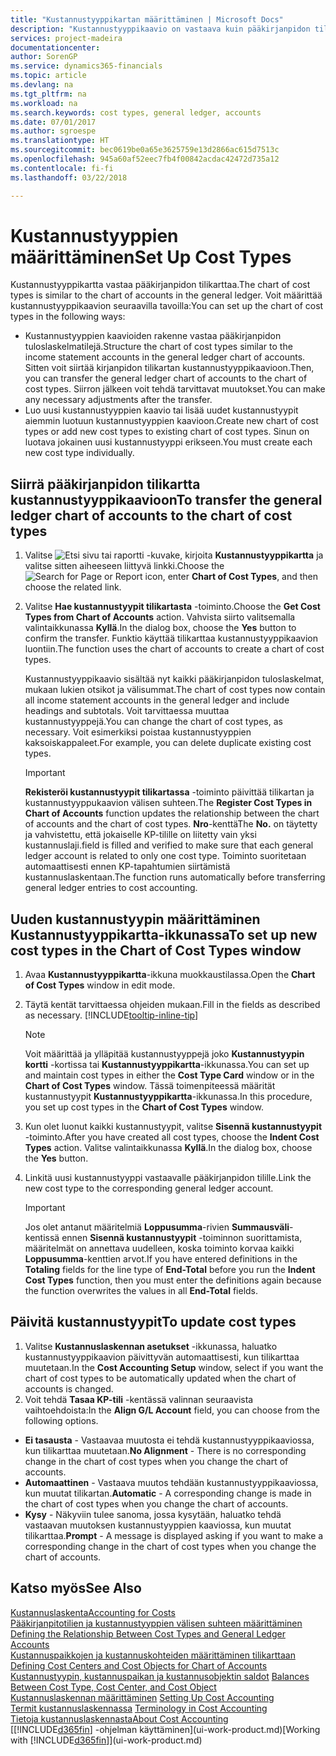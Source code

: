 ```yaml
---
title: "Kustannustyyppikartan määrittäminen | Microsoft Docs"
description: "Kustannustyyppikaavio on vastaava kuin pääkirjanpidon tilikartta."
services: project-madeira
documentationcenter: 
author: SorenGP
ms.service: dynamics365-financials
ms.topic: article
ms.devlang: na
ms.tgt_pltfrm: na
ms.workload: na
ms.search.keywords: cost types, general ledger, accounts
ms.date: 07/01/2017
ms.author: sgroespe
ms.translationtype: HT
ms.sourcegitcommit: bec0619be0a65e3625759e13d2866ac615d7513c
ms.openlocfilehash: 945a60af52eec7fb4f00842acdac42472d735a12
ms.contentlocale: fi-fi
ms.lasthandoff: 03/22/2018

---
```

# <a name="set-up-cost-types"></a><span data-ttu-id="bf830-103">Kustannustyyppien määrittäminen</span><span class="sxs-lookup"><span data-stu-id="bf830-103">Set Up Cost Types</span></span>
<span data-ttu-id="bf830-104">Kustannustyyppikartta vastaa pääkirjanpidon tilikarttaa.</span><span class="sxs-lookup"><span data-stu-id="bf830-104">The chart of cost types is similar to the chart of accounts in the general ledger.</span></span> <span data-ttu-id="bf830-105">Voit määrittää kustannustyyppikaavion seuraavilla tavoilla:</span><span class="sxs-lookup"><span data-stu-id="bf830-105">You can set up the chart of cost types in the following ways:</span></span>  

-   <span data-ttu-id="bf830-106">Kustannustyyppien kaavioiden rakenne vastaa pääkirjanpidon tuloslaskelmatilejä.</span><span class="sxs-lookup"><span data-stu-id="bf830-106">Structure the chart of cost types similar to the income statement accounts in the general ledger chart of accounts.</span></span> <span data-ttu-id="bf830-107">Sitten voit siirtää kirjanpidon tilikartan kustannustyyppikaavioon.</span><span class="sxs-lookup"><span data-stu-id="bf830-107">Then, you can transfer the general ledger chart of accounts to the chart of cost types.</span></span> <span data-ttu-id="bf830-108">Siirron jälkeen voit tehdä tarvittavat muutokset.</span><span class="sxs-lookup"><span data-stu-id="bf830-108">You can make any necessary adjustments after the transfer.</span></span>  
-   <span data-ttu-id="bf830-109">Luo uusi kustannustyyppien kaavio tai lisää uudet kustannustyypit aiemmin luotuun kustannustyyppien kaavioon.</span><span class="sxs-lookup"><span data-stu-id="bf830-109">Create new chart of cost types or add new cost types to existing chart of cost types.</span></span> <span data-ttu-id="bf830-110">Sinun on luotava jokainen uusi kustannustyyppi erikseen.</span><span class="sxs-lookup"><span data-stu-id="bf830-110">You must create each new cost type individually.</span></span>  

## <a name="to-transfer-the-general-ledger-chart-of-accounts-to-the-chart-of-cost-types"></a><span data-ttu-id="bf830-111">Siirrä pääkirjanpidon tilikartta kustannustyyppikaavioon</span><span class="sxs-lookup"><span data-stu-id="bf830-111">To transfer the general ledger chart of accounts to the chart of cost types</span></span>  
1.  <span data-ttu-id="bf830-112">Valitse ![Etsi sivu tai raportti](media/ui-search/search_small.png "Etsi sivu tai raportti -kuvake") -kuvake, kirjoita **Kustannustyyppikartta** ja valitse sitten aiheeseen liittyvä linkki.</span><span class="sxs-lookup"><span data-stu-id="bf830-112">Choose the ![Search for Page or Report](media/ui-search/search_small.png "Search for Page or Report icon") icon, enter **Chart of Cost Types**, and then choose the related link.</span></span>  
2.  <span data-ttu-id="bf830-113">Valitse **Hae kustannustyypit tilikartasta** -toiminto.</span><span class="sxs-lookup"><span data-stu-id="bf830-113">Choose the **Get Cost Types from Chart of Accounts** action.</span></span> <span data-ttu-id="bf830-114">Vahvista siirto valitsemalla valintaikkunassa **Kyllä**.</span><span class="sxs-lookup"><span data-stu-id="bf830-114">In the dialog box, choose the **Yes** button to confirm the transfer.</span></span> <span data-ttu-id="bf830-115">Funktio käyttää tilikarttaa kustannustyyppikaavion luontiin.</span><span class="sxs-lookup"><span data-stu-id="bf830-115">The function uses the chart of accounts to create a chart of cost types.</span></span>  

    <span data-ttu-id="bf830-116">Kustannustyyppikaavio sisältää nyt kaikki pääkirjanpidon tuloslaskelmat, mukaan lukien otsikot ja välisummat.</span><span class="sxs-lookup"><span data-stu-id="bf830-116">The chart of cost types now contain all income statement accounts in the general ledger and include headings and subtotals.</span></span> <span data-ttu-id="bf830-117">Voit tarvittaessa muuttaa kustannustyyppejä.</span><span class="sxs-lookup"><span data-stu-id="bf830-117">You can change the chart of cost types, as necessary.</span></span> <span data-ttu-id="bf830-118">Voit esimerkiksi poistaa kustannustyyppien kaksoiskappaleet.</span><span class="sxs-lookup"><span data-stu-id="bf830-118">For example, you can delete duplicate existing cost types.</span></span>  

    > [!IMPORTANT]  
    >  <span data-ttu-id="bf830-119">**Rekisteröi kustannustyypit tilikartassa** -toiminto päivittää tilikartan ja kustannustyyppukaavion välisen suhteen.</span><span class="sxs-lookup"><span data-stu-id="bf830-119">The **Register Cost Types in Chart of Accounts** function updates the relationship between the chart of accounts and the chart of cost types.</span></span> <span data-ttu-id="bf830-120">**Nro**-kenttä</span><span class="sxs-lookup"><span data-stu-id="bf830-120">The **No.**</span></span> <span data-ttu-id="bf830-121">on täytetty ja vahvistettu, että jokaiselle KP-tilille on liitetty vain yksi kustannuslaji.</span><span class="sxs-lookup"><span data-stu-id="bf830-121">field is filled and verified to make sure that each general ledger account is related to only one cost type.</span></span> <span data-ttu-id="bf830-122">Toiminto suoritetaan automaattisesti ennen KP-tapahtumien siirtämistä kustannuslaskentaan.</span><span class="sxs-lookup"><span data-stu-id="bf830-122">The function runs automatically before transferring general ledger entries to cost accounting.</span></span>  

## <a name="to-set-up-new-cost-types-in-the-chart-of-cost-types-window"></a><span data-ttu-id="bf830-123">Uuden kustannustyypin määrittäminen Kustannustyyppikartta-ikkunassa</span><span class="sxs-lookup"><span data-stu-id="bf830-123">To set up new cost types in the Chart of Cost Types window</span></span>  
1.  <span data-ttu-id="bf830-124">Avaa **Kustannustyyppikartta**-ikkuna muokkaustilassa.</span><span class="sxs-lookup"><span data-stu-id="bf830-124">Open the **Chart of Cost Types** window in edit mode.</span></span>  
2.  <span data-ttu-id="bf830-125">Täytä kentät tarvittaessa ohjeiden mukaan.</span><span class="sxs-lookup"><span data-stu-id="bf830-125">Fill in the fields as described as necessary.</span></span> [!INCLUDE[tooltip-inline-tip](includes/tooltip-inline-tip_md.md)]

    > [!NOTE]  
    >  <span data-ttu-id="bf830-126">Voit määrittää ja ylläpitää kustannustyyppejä joko **Kustannustyypin kortti** -kortissa tai **Kustannustyyppikartta**-ikkunassa.</span><span class="sxs-lookup"><span data-stu-id="bf830-126">You can set up and maintain cost types in either the **Cost Type Card** window or in the **Chart of Cost Types** window.</span></span> <span data-ttu-id="bf830-127">Tässä toimenpiteessä määrität kustannustyypit **Kustannustyyppikartta**-ikkunassa.</span><span class="sxs-lookup"><span data-stu-id="bf830-127">In this procedure, you set up cost types in the **Chart of Cost Types** window.</span></span>

3.  <span data-ttu-id="bf830-128">Kun olet luonut kaikki kustannustyypit, valitse **Sisennä kustannustyypit** -toiminto.</span><span class="sxs-lookup"><span data-stu-id="bf830-128">After you have created all cost types, choose the **Indent Cost Types** action.</span></span> <span data-ttu-id="bf830-129">Valitse valintaikkunassa **Kyllä**.</span><span class="sxs-lookup"><span data-stu-id="bf830-129">In the dialog box, choose the **Yes** button.</span></span>  
4.  <span data-ttu-id="bf830-130">Linkitä uusi kustannustyyppi vastaavalle pääkirjanpidon tilille.</span><span class="sxs-lookup"><span data-stu-id="bf830-130">Link the new cost type to the corresponding general ledger account.</span></span>  

    > [!IMPORTANT]  
    >  <span data-ttu-id="bf830-131">Jos olet antanut määritelmiä **Loppusumma**-rivien **Summausväli**-kentissä ennen **Sisennä kustannustyypit** -toiminnon suorittamista, määritelmät on annettava uudelleen, koska toiminto korvaa kaikki **Loppusumma**-kenttien arvot.</span><span class="sxs-lookup"><span data-stu-id="bf830-131">If you have entered definitions in the **Totaling** fields for the line type of **End-Total** before you run the **Indent Cost Types** function, then you must enter the definitions again because the function overwrites the values in all **End-Total** fields.</span></span>  

## <a name="to-update-cost-types"></a><span data-ttu-id="bf830-132">Päivitä kustannustyypit</span><span class="sxs-lookup"><span data-stu-id="bf830-132">To update cost types</span></span>  
1.  <span data-ttu-id="bf830-133">Valitse **Kustannuslaskennan asetukset** -ikkunassa, haluatko kustannustyyppikaavion päivittyvän automaattisesti, kun tilikarttaa muutetaan.</span><span class="sxs-lookup"><span data-stu-id="bf830-133">In the **Cost Accounting Setup** window, select if you want the chart of cost types to be automatically updated when the chart of accounts is changed.</span></span>  
2.  <span data-ttu-id="bf830-134">Voit tehdä **Tasaa KP-tili** -kentässä valinnan seuraavista vaihtoehdoista:</span><span class="sxs-lookup"><span data-stu-id="bf830-134">In the **Align G/L Account** field, you can choose from the following options.</span></span>  

- <span data-ttu-id="bf830-135">**Ei tasausta** - Vastaavaa muutosta ei tehdä kustannustyyppikaaviossa, kun tilikarttaa muutetaan.</span><span class="sxs-lookup"><span data-stu-id="bf830-135">**No Alignment** - There is no corresponding change in the chart of cost types when you change the chart of accounts.</span></span>  
- <span data-ttu-id="bf830-136">**Automaattinen** - Vastaava muutos tehdään kustannustyyppikaaviossa, kun muutat tilikartan.</span><span class="sxs-lookup"><span data-stu-id="bf830-136">**Automatic** - A corresponding change is made in the chart of cost types when you change the chart of accounts.</span></span>  
- <span data-ttu-id="bf830-137">**Kysy** - Näkyviin tulee sanoma, jossa kysytään, haluatko tehdä vastaavan muutoksen kustannustyyppien kaaviossa, kun muutat tilikarttaa.</span><span class="sxs-lookup"><span data-stu-id="bf830-137">**Prompt** - A message is displayed asking if you want to make a corresponding change in the chart of cost types when you change the chart of accounts.</span></span>  

## <a name="see-also"></a><span data-ttu-id="bf830-138">Katso myös</span><span class="sxs-lookup"><span data-stu-id="bf830-138">See Also</span></span>  
[<span data-ttu-id="bf830-139">Kustannuslaskenta</span><span class="sxs-lookup"><span data-stu-id="bf830-139">Accounting for Costs</span></span>](finance-manage-cost-accounting.md)  
<span data-ttu-id="bf830-140">[Pääkirjanpitotilien ja kustannustyyppien välisen suhteen määrittäminen](finance-defining-the-relationship-between-cost-types-and-general-ledger-accounts.md) </span><span class="sxs-lookup"><span data-stu-id="bf830-140">[Defining the Relationship Between Cost Types and General Ledger Accounts](finance-defining-the-relationship-between-cost-types-and-general-ledger-accounts.md) </span></span>  
<span data-ttu-id="bf830-141">[Kustannuspaikkojen ja kustannuskohteiden määrittäminen tilikarttaan](finance-defining-cost-centers-and-cost-objects-for-chart-of-accounts.md) </span><span class="sxs-lookup"><span data-stu-id="bf830-141">[Defining Cost Centers and Cost Objects for Chart of Accounts](finance-defining-cost-centers-and-cost-objects-for-chart-of-accounts.md) </span></span>  
<span data-ttu-id="bf830-142">[Kustannustyypin, kustannuspaikan ja kustannusobjektin saldot](finance-balances-between-cost-type-cost-center-and-cost-object.md) </span><span class="sxs-lookup"><span data-stu-id="bf830-142">[Balances Between Cost Type, Cost Center, and Cost Object](finance-balances-between-cost-type-cost-center-and-cost-object.md) </span></span>  
<span data-ttu-id="bf830-143">[Kustannuslaskennan määrittäminen](finance-set-up-cost-accounting.md) </span><span class="sxs-lookup"><span data-stu-id="bf830-143">[Setting Up Cost Accounting](finance-set-up-cost-accounting.md) </span></span>  
<span data-ttu-id="bf830-144">[Termit kustannuslaskennassa](finance-terminology-in-cost-accounting.md) </span><span class="sxs-lookup"><span data-stu-id="bf830-144">[Terminology in Cost Accounting](finance-terminology-in-cost-accounting.md) </span></span>  
[<span data-ttu-id="bf830-145">Tietoja kustannuslaskennasta</span><span class="sxs-lookup"><span data-stu-id="bf830-145">About Cost Accounting</span></span>](finance-about-cost-accounting.md)  
<span data-ttu-id="bf830-146">[[!INCLUDE[d365fin](includes/d365fin_md.md)] -ohjelman käyttäminen](ui-work-product.md)</span><span class="sxs-lookup"><span data-stu-id="bf830-146">[Working with [!INCLUDE[d365fin](includes/d365fin_md.md)]](ui-work-product.md)</span></span>

